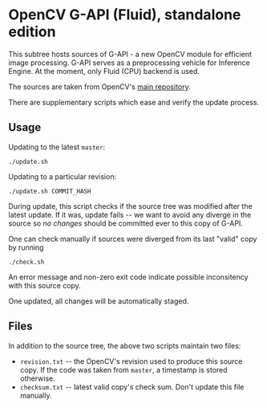 # OpenCV G-API (Fluid), standalone edition

This subtree hosts sources of G-API - a new OpenCV module for
efficient image processing. G-API serves as a preprocessing vehicle
for Inference Engine. At the moment, only Fluid (CPU) backend is used.

The sources are taken from OpenCV's [main repository](https://github.com/opencv).

There are supplementary scripts which ease and verify the update
process.

## Usage

Updating to the latest `master`:

    ./update.sh

Updating to a particular revision:

    ./update.sh COMMIT_HASH

During update, this script checks if the source tree was modified
after the latest update. If it was, update fails -- we want to avoid
any diverge in the source so _no changes_ should be committed ever to
this copy of G-API.

One can check manually if sources were diverged from its last "valid"
copy by running

    ./check.sh

An error message and non-zero exit code indicate possible inconsitency
with this source copy.

One updated, all changes will be automatically staged.

## Files

In addition to the source tree, the above two scripts maintain two
files:
- `revision.txt` -- the OpenCV's revision used to produce this source
  copy. If the code was taken from `master`, a timestamp is stored
  otherwise.
- `checksum.txt` -- latest valid copy's check sum. Don't update this
  file manually.
